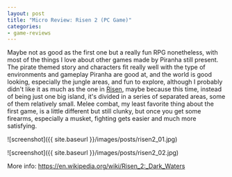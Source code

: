 ```yaml
---
layout: post
title: "Micro Review: Risen 2 (PC Game)"
categories:
- game-reviews
---
```


<p>Maybe not as good as the first one but a really fun RPG nonetheless, with most of the things I love about other games made by Piranha still present. The pirate themed story and characters fit really well with the type of environments and gameplay Piranha are good at, and the world is good looking, especially the jungle areas, and fun to explore, although I probably didn't like it as much as the one in <a href="http://blog.binarynonsense.com/2016/09/20/micro-review-risen-pc/">Risen</a>, maybe because this time, instead of being just one big island, it's divided in a series of separated areas, some of them relatively small. Melee combat, my least favorite thing about the first game, is a little different but still clunky, but once you get some firearms, especially a musket, fighting gets easier and much more satisfying.</p>


![screenshot]({{ site.baseurl }}/images/posts/risen2_01.jpg)


![screenshot]({{ site.baseurl }}/images/posts/risen2_02.jpg)


<p>More info: <a href="https://en.wikipedia.org/wiki/Risen_2:_Dark_Waters">https://en.wikipedia.org/wiki/Risen_2:_Dark_Waters</a></p>

